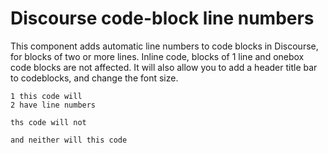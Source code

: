 # Discourse code-block line numbers
This component adds automatic line numbers to code blocks in Discourse, for blocks of two or more lines. Inline code, blocks of 1 line and onebox code blocks are not affected. 
It will also allow you to add a header title bar to codeblocks, and change the font size.


```
1 this code will
2 have line numbers
```

```
ths code will not
```

`and neither will this code`
